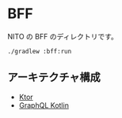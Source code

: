 # BFF

NITO の BFF のディレクトリです。

```shell
./gradlew :bff:run
```

## アーキテクチャ構成

- [Ktor](https://ktor.io/)
- [GraphQL Kotlin](https://github.com/ExpediaGroup/graphql-kotlin)
